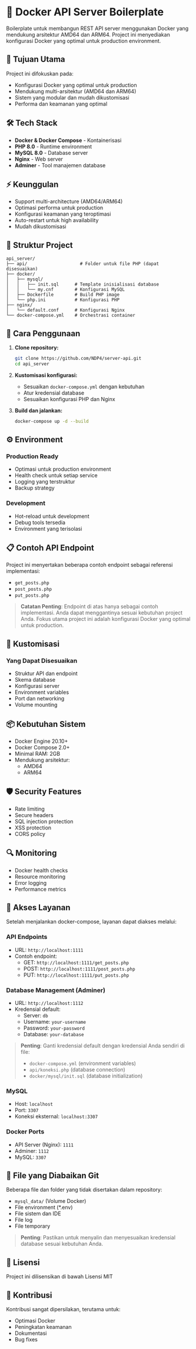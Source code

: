 # 🚀 Docker API Server Boilerplate

Boilerplate untuk membangun REST API server menggunakan Docker yang mendukung arsitektur AMD64 dan ARM64. Project ini menyediakan konfigurasi Docker yang optimal untuk production environment.

## 🎯 Tujuan Utama

Project ini difokuskan pada:

- Konfigurasi Docker yang optimal untuk production
- Mendukung multi-arsitektur (AMD64 dan ARM64)
- Sistem yang modular dan mudah dikustomisasi
- Performa dan keamanan yang optimal

## 🛠 Tech Stack

- **Docker & Docker Compose** - Kontainerisasi
- **PHP 8.0** - Runtime environment
- **MySQL 8.0** - Database server
- **Nginx** - Web server
- **Adminer** - Tool manajemen database

## ⚡ Keunggulan

- Support multi-architecture (AMD64/ARM64)
- Optimasi performa untuk production
- Konfigurasi keamanan yang teroptimasi
- Auto-restart untuk high availability
- Mudah dikustomisasi

## 📁 Struktur Project

```plaintext
api_server/
├── api/                    # Folder untuk file PHP (dapat disesuaikan)
├── docker/
│   ├── mysql/
│   │   ├── init.sql      # Template inisialisasi database
│   │   └── my.cnf        # Konfigurasi MySQL
│   ├── Dockerfile        # Build PHP image
│   └── php.ini           # Konfigurasi PHP
├── nginx/
│   └── default.conf      # Konfigurasi Nginx
└── docker-compose.yml    # Orchestrasi container
```

## 🚀 Cara Penggunaan

1. **Clone repository:**

   ```bash
   git clone https://github.com/NDP4/server-api.git
   cd api_server
   ```

2. **Kustomisasi konfigurasi:**

   - Sesuaikan `docker-compose.yml` dengan kebutuhan
   - Atur kredensial database
   - Sesuaikan konfigurasi PHP dan Nginx

3. **Build dan jalankan:**
   ```bash
   docker-compose up -d --build
   ```

## ⚙️ Environment

### Production Ready

- Optimasi untuk production environment
- Health check untuk setiap service
- Logging yang terstruktur
- Backup strategy

### Development

- Hot-reload untuk development
- Debug tools tersedia
- Environment yang terisolasi

## 📋 Contoh API Endpoint

Project ini menyertakan beberapa contoh endpoint sebagai referensi implementasi:

- `get_posts.php`
- `post_posts.php`
- `put_posts.php`

> **Catatan Penting**: Endpoint di atas hanya sebagai contoh implementasi.
> Anda dapat menggantinya sesuai kebutuhan project Anda.
> Fokus utama project ini adalah konfigurasi Docker yang optimal untuk production.

## 🔧 Kustomisasi

### Yang Dapat Disesuaikan

- Struktur API dan endpoint
- Skema database
- Konfigurasi server
- Environment variables
- Port dan networking
- Volume mounting

## 📦 Kebutuhan Sistem

- Docker Engine 20.10+
- Docker Compose 2.0+
- Minimal RAM: 2GB
- Mendukung arsitektur:
  - AMD64
  - ARM64

## 🛡️ Security Features

- Rate limiting
- Secure headers
- SQL injection protection
- XSS protection
- CORS policy

## 🔍 Monitoring

- Docker health checks
- Resource monitoring
- Error logging
- Performance metrics

## 🔌 Akses Layanan

Setelah menjalankan docker-compose, layanan dapat diakses melalui:

### API Endpoints
- URL: `http://localhost:1111`
- Contoh endpoint:
  - GET: `http://localhost:1111/get_posts.php`
  - POST: `http://localhost:1111/post_posts.php`
  - PUT: `http://localhost:1111/put_posts.php`

### Database Management (Adminer)
- URL: `http://localhost:1112`
- Kredensial default:
  - Server: `db`
  - Username: `your-username`
  - Password: `your-password`
  - Database: `your-database`

> **Penting**: Ganti kredensial default dengan kredensial Anda sendiri di file:
> - `docker-compose.yml` (environment variables)
> - `api/koneksi.php` (database connection)
> - `docker/mysql/init.sql` (database initialization)

### MySQL
- Host: `localhost`
- Port: `3307`
- Koneksi eksternal: `localhost:3307`

### Docker Ports
- API Server (Nginx): `1111`
- Adminer: `1112`
- MySQL: `3307`

## 🚫 File yang Diabaikan Git

Beberapa file dan folder yang tidak disertakan dalam repository:
- `mysql_data/` (Volume Docker)
- File environment (*.env)
- File sistem dan IDE
- File log
- File temporary

> **Penting**: Pastikan untuk menyalin dan menyesuaikan kredensial database sesuai kebutuhan Anda.

## 📝 Lisensi

Project ini dilisensikan di bawah Lisensi MIT

## 🤝 Kontribusi

Kontribusi sangat dipersilakan, terutama untuk:

- Optimasi Docker
- Peningkatan keamanan
- Dokumentasi
- Bug fixes
